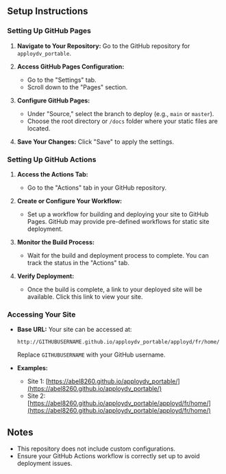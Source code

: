 ## Setup Instructions

### Setting Up GitHub Pages

1. **Navigate to Your Repository:**
   Go to the GitHub repository for `apploydv_portable`.

2. **Access GitHub Pages Configuration:**
   - Go to the "Settings" tab.
   - Scroll down to the "Pages" section.

3. **Configure GitHub Pages:**
   - Under "Source," select the branch to deploy (e.g., `main` or `master`).
   - Choose the root directory or `/docs` folder where your static files are located.

4. **Save Your Changes:**
   Click "Save" to apply the settings.

### Setting Up GitHub Actions

1. **Access the Actions Tab:**
   - Go to the "Actions" tab in your GitHub repository.

2. **Create or Configure Your Workflow:**
   - Set up a workflow for building and deploying your site to GitHub Pages. GitHub may provide pre-defined workflows for static site deployment.

3. **Monitor the Build Process:**
   - Wait for the build and deployment process to complete. You can track the status in the "Actions" tab.

4. **Verify Deployment:**
   - Once the build is complete, a link to your deployed site will be available. Click this link to view your site.

### Accessing Your Site

- **Base URL:**
  Your site can be accessed at:
  ```
  http://GITHUBUSERNAME.github.io/apploydv_portable/apployd/fr/home/
  ```
  Replace `GITHUBUSERNAME` with your GitHub username.

- **Examples:**
  - Site 1: [https://abel8260.github.io/apploydv_portable/](https://abel8260.github.io/apploydv_portable/)
  - Site 2: [https://abel8260.github.io/apploydv_portable/apployd/fr/home/](https://abel8260.github.io/apploydv_portable/apployd/fr/home/)

## Notes

- This repository does not include custom configurations.
- Ensure your GitHub Actions workflow is correctly set up to avoid deployment issues.
